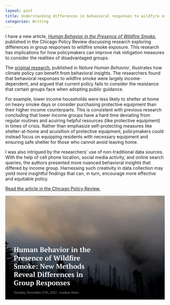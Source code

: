 ```yaml
---
layout: post
title: Understanding differences in behavioral responses to wildfire smoke
categories: Writing
---
```


I have a new article, [_Human Behavior in the Presence of Wildfire Smoke_](https://chicagopolicyreview.org/2022/12/27/human-behavior-in-the-presence-of-wildfire-smoke-new-methods-reveal-differences-in-group-responses/), published in the Chicago Policy Review discussing research exploring differences in group responses to wildfire smoke exposure. This research has implications for how policymakers can improve risk mitigation measures to consider the realities of disadvantaged groups.

The [original research](https://www.nature.com/articles/s41562-022-01396-6), published in _Nature Human Behavior_, illustrates how climate policy can benefit from behavioral insights. The researchers found that behavioral responses to wildfire smoke were largely income-dependent, and argued that current policy fails to consider the resistance that certain groups face when adopting public guidance. 

For example, lower income households were less likely to shelter at home on heavy smoke days or consider purchasing protective equipment than their higher income counterparts. This is consistent with previous research concluding that lower income groups have a hard time deviating from regular routines and acuiring helpful resources (like protective equipment) in times of crisis. Rather than emphasize self-protecting measures like shelter-at-home and acuisition of protective equipment, policymakers could instead focus on equipping residents with necessary equipment and ensuring safe shelter for those who cannot avoid leaving home.

I was also intrigued by the researchers' use of non-traditional data sources. With the help of cell phone location, social media activity, and online search queries, the authors presented more nuanced behavioral insights that differed by income group. Harnessing such creativity in data collection may yield more insightful findings that can, in turn, encourage more effective and equitable policy.

[Read the article in the Chicago Policy Review.](https://chicagopolicyreview.org/2022/12/27/human-behavior-in-the-presence-of-wildfire-smoke-new-methods-reveal-differences-in-group-responses/)

![](/images/cpr-wildfire.png)


